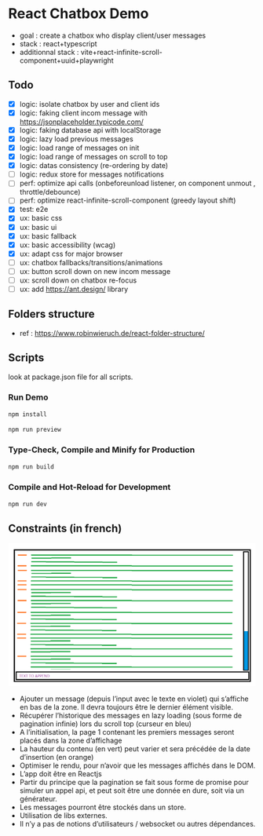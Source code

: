 # React Chatbox Demo

- goal : create a chatbox who display client/user messages
- stack : react+typescript
- additionnal stack : vite+react-infinite-scroll-component+uuid+playwright

## Todo

- [x] logic: isolate chatbox by user and client ids
- [x] logic: faking client incom message with https://jsonplaceholder.typicode.com/
- [x] logic: faking database api with localStorage
- [x] logic: lazy load previous messages
- [x] logic: load range of messages on init
- [x] logic: load range of messages on scroll to top
- [x] logic: datas consistency (re-ordering by date)
- [ ] logic: redux store for messages notifications
- [ ] perf: optimize api calls (onbeforeunload listener, on component unmout , throttle/debounce)
- [ ] perf: optimize react-infinite-scroll-component (greedy layout shift)
- [x] test: e2e
- [x] ux: basic css
- [x] ux: basic ui
- [x] ux: basic fallback
- [x] ux: basic accessibility (wcag)
- [x] ux: adapt css for major browser
- [ ] ux: chatbox fallbacks/transitions/animations
- [ ] ux: button scroll down on new incom message
- [ ] ux: scroll down on chatbox re-focus
- [ ] ux: add https://ant.design/ library

## Folders structure

- ref : https://www.robinwieruch.de/react-folder-structure/

## Scripts

look at package.json file for all scripts.

### Run Demo

```sh
npm install
```

```sh
npm run preview
```

### Type-Check, Compile and Minify for Production

```sh
npm run build
```

### Compile and Hot-Reload for Development

```sh
npm run dev
```

## Constraints (in french)

![Screenshot](./public/screenshot.png)

- Ajouter un message (depuis l’input avec le texte en violet) qui s’affiche en bas de la zone. Il devra toujours être le dernier élément visible.
- Récupérer l’historique des messages en lazy loading (sous forme de pagination infinie) lors du scroll top (curseur en bleu)
- A l’initialisation, la page 1 contenant les premiers messages seront placés dans la zone d’affichage
- La hauteur du contenu (en vert) peut varier et sera précédée de la date d’insertion (en orange)
- Optimiser le rendu, pour n’avoir que les messages affichés dans le DOM.
- L’app doit être en Reactjs
- Partir du principe que la pagination se fait sous forme de promise pour simuler un appel api, et peut soit être une donnée en dure, soit via un générateur.
- Les messages pourront être stockés dans un store.
- Utilisation de libs externes.
- Il n’y a pas de notions d’utilisateurs / websocket ou autres dépendances.
